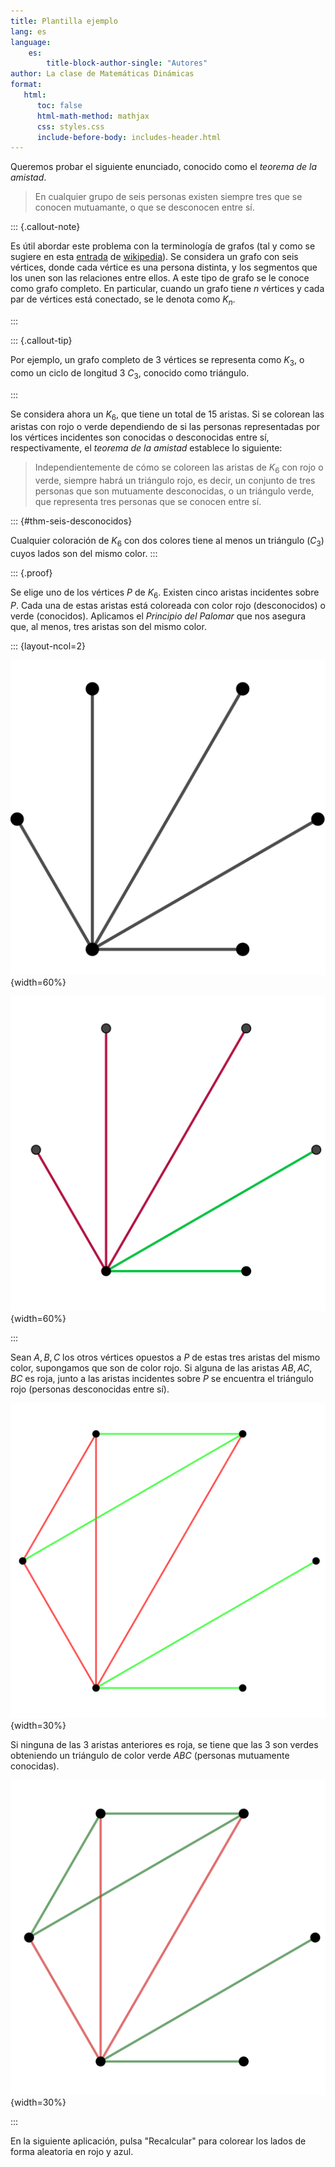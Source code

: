 ```yaml
---
title: Plantilla ejemplo
lang: es
language:
    es: 
        title-block-author-single: "Autores"
author: La clase de Matemáticas Dinámicas
format:
   html:
      toc: false
      html-math-method: mathjax
      css: styles.css
      include-before-body: includes-header.html
---
```


Queremos probar el siguiente enunciado, conocido como el *teorema de la amistad*.

>En cualquier grupo de seis personas existen siempre tres que se conocen mutuamante, o que se desconocen entre sí.




::: {.callout-note}

Es útil abordar este problema con la terminología de grafos (tal y como se sugiere en esta [entrada](https://es.wikipedia.org/wiki/Teorema_de_la_amistad) de [wikipedia](https://es.wikipedia.org/)). Se considera un grafo con seis vértices, donde cada vértice es una persona distinta, y los segmentos que los unen son las relaciones entre ellos. A este tipo de grafo se le conoce como grafo completo. En particular, cuando un grafo tiene $n$ vértices y cada par de vértices está conectado, se le denota como $K_n$.

:::


::: {.callout-tip}

Por ejemplo, un grafo completo de 3 vértices se representa como $K_3$, o como un ciclo de longitud 3 $C_3$, conocido como triángulo.

:::


Se considera ahora un $K_6$, que tiene un total de 15 aristas. Si se colorean las aristas con rojo o verde dependiendo de si las personas representadas por los vértices incidentes son conocidas o desconocidas entre sí, respectivamente, el *teorema de la amistad* establece lo siguiente:

> Independientemente de cómo se coloreen las aristas de $K_6$ con rojo o verde, siempre habrá un triángulo rojo, es decir, un conjunto de tres personas que son mutuamente desconocidas, o un triángulo verde, que representa tres personas que se conocen entre sí.


::: {#thm-seis-desconocidos}

Cualquier coloración de $K_6$ con dos colores tiene al menos un  triángulo ($C_3$) cuyos lados son del mismo color.
:::



::: {.proof}

Se elige uno de los vértices $P$ de $K_6$. Existen cinco aristas incidentes sobre $P$. Cada una de estas aristas está coloreada con color rojo (desconocidos) o verde (conocidos). Aplicamos el *Principio del Palomar* que nos asegura que, al menos, tres aristas son del mismo color.

::: {layout-ncol=2}

![](assets/Imagen1.svg){width=60%}

![](assets/Teorema_amistad_2.svg){width=60%}

:::

Sean $A,B,C$ los otros vértices opuestos a $P$ de estas tres aristas del mismo color, supongamos que son de color rojo. Si alguna de las aristas $AB,AC,BC$ es roja, junto a las aristas incidentes sobre $P$ se encuentra el triángulo rojo (personas desconocidas entre sí). 

![](assets/Imagen4.svg){width=30%}


Si ninguna de las 3 aristas anteriores es roja, se tiene que las 3 son verdes obteniendo un triángulo de color verde $ABC$ (personas mutuamente conocidas).



![](assets/imagen3.svg){width=30%}

:::


En la siguiente aplicación, pulsa "Recalcular" para colorear los lados de forma aleatoria en rojo y azul.

<div id="ggbApplet"></div>


<script>
var parameters = {
"id": "ggbApplet",
"width":600,
"height":500,
// use this instead of ggbBase64 to load a material from geogebra.org
// "material_id":12345,
// "ggbBase64":"",
// use this instead of ggbBase64 to load a .ggb file
"filename":"assets/conocidos-desconocidos.ggb"};
// is3D=is 3D applet using 3D view, AV=Algebra View, SV=Spreadsheet View, CV=CAS View, EV2=Graphics View 2, CP=Construction Protocol, PC=Probability Calculator, DA=Data Analysis, FI=Function Inspector, PV=Python, macro=Macro View
var views = {'is3D': 0,'AV': 0,'SV': 1,'CV': 1,'EV2': 0,'CP': 0,'PC': 0,'DA': 0,'FI': 0,'macro': 0};
var applet = new GGBApplet(parameters, '5.0',views); //poner views como tercer argumento si queremos habilitarlo
window.onload = function() {
    applet.inject('ggbApplet')  
};
</script>



